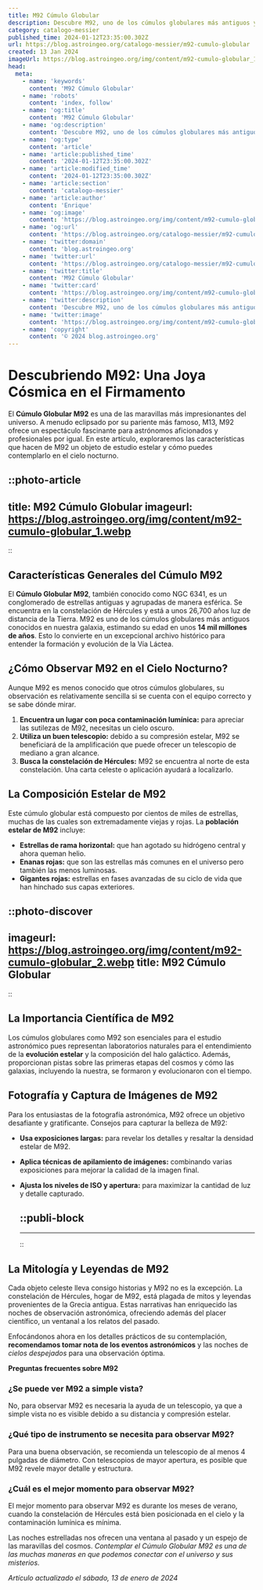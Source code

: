 ```yaml
---
title: M92 Cúmulo Globular
description: Descubre M92, uno de los cúmulos globulares más antiguos y brillantes del universo, y sumérgete en la historia celestial que encierra.
category: catalogo-messier
published_time: 2024-01-12T23:35:00.302Z
url: https://blog.astroingeo.org/catalogo-messier/m92-cumulo-globular
created: 13 Jan 2024
imageUrl: https://blog.astroingeo.org/img/content/m92-cumulo-globular_1.webp
head:
  meta:
    - name: 'keywords'
      content: 'M92 Cúmulo Globular'
    - name: 'robots'
      content: 'index, follow'
    - name: 'og:title'
      content: 'M92 Cúmulo Globular'
    - name: 'og:description'
      content: 'Descubre M92, uno de los cúmulos globulares más antiguos y brillantes del universo, y sumérgete en la historia celestial que encierra.'
    - name: 'og:type'
      content: 'article'
    - name: 'article:published_time'
      content: '2024-01-12T23:35:00.302Z'
    - name: 'article:modified_time'
      content: '2024-01-12T23:35:00.302Z'
    - name: 'article:section'
      content: 'catalogo-messier'
    - name: 'article:author'
      content: 'Enrique'
    - name: 'og:image'
      content: 'https://blog.astroingeo.org/img/content/m92-cumulo-globular_1.webp'
    - name: 'og:url'
      content: 'https://blog.astroingeo.org/catalogo-messier/m92-cumulo-globular'
    - name: 'twitter:domain'
      content: 'blog.astroingeo.org'
    - name: 'twitter:url'
      content: 'https://blog.astroingeo.org/catalogo-messier/m92-cumulo-globular'
    - name: 'twitter:title'
      content: 'M92 Cúmulo Globular'
    - name: 'twitter:card'
      content: 'https://blog.astroingeo.org/img/content/m92-cumulo-globular_1.webp'
    - name: 'twitter:description'
      content: 'Descubre M92, uno de los cúmulos globulares más antiguos y brillantes del universo, y sumérgete en la historia celestial que encierra.'
    - name: 'twitter:image'
      content: 'https://blog.astroingeo.org/img/content/m92-cumulo-globular_1.webp'
    - name: 'copyright'
      content: '© 2024 blog.astroingeo.org'
---
```

# Descubriendo M92: Una Joya Cósmica en el Firmamento

El **Cúmulo Globular M92** es una de las maravillas más impresionantes del universo. A menudo eclipsado por su pariente más famoso, M13, M92 ofrece un espectáculo fascinante para astrónomos aficionados y profesionales por igual. En este artículo, exploraremos las características que hacen de M92 un objeto de estudio estelar y cómo puedes contemplarlo en el cielo nocturno.


::photo-article
---
title: M92 Cúmulo Globular
imageurl: https://blog.astroingeo.org/img/content/m92-cumulo-globular_1.webp
---
::


## Características Generales del Cúmulo M92

El **Cúmulo Globular M92**, también conocido como NGC 6341, es un conglomerado de estrellas antiguas y agrupadas de manera esférica. Se encuentra en la constelación de Hércules y está a unos 26,700 años luz de distancia de la Tierra. M92 es uno de los cúmulos globulares más antiguos conocidos en nuestra galaxia, estimando su edad en unos **14 mil millones de años**. Esto lo convierte en un excepcional archivo histórico para entender la formación y evolución de la Vía Láctea.

## ¿Cómo Observar M92 en el Cielo Nocturno?

Aunque M92 es menos conocido que otros cúmulos globulares, su observación es relativamente sencilla si se cuenta con el equipo correcto y se sabe dónde mirar.

1. **Encuentra un lugar con poca contaminación lumínica:** para apreciar las sutilezas de M92, necesitas un cielo oscuro.
2. **Utiliza un buen telescopio:** debido a su compresión estelar, M92 se beneficiará de la amplificación que puede ofrecer un telescopio de mediano a gran alcance.
3. **Busca la constelación de Hércules:** M92 se encuentra al norte de esta constelación. Una carta celeste o aplicación ayudará a localizarlo.

## La Composición Estelar de M92

Este cúmulo globular está compuesto por cientos de miles de estrellas, muchas de las cuales son extremadamente viejas y rojas. La **población estelar de M92** incluye:

- **Estrellas de rama horizontal:** que han agotado su hidrógeno central y ahora queman helio.
- **Enanas rojas:** que son las estrellas más comunes en el universo pero también las menos luminosas.
- **Gigantes rojas:** estrellas en fases avanzadas de su ciclo de vida que han hinchado sus capas exteriores.


::photo-discover
---
imageurl: https://blog.astroingeo.org/img/content/m92-cumulo-globular_2.webp
title: M92 Cúmulo Globular
---
::


## La Importancia Científica de M92

Los cúmulos globulares como M92 son esenciales para el estudio astronómico pues representan laboratorios naturales para el entendimiento de la **evolución estelar** y la composición del halo galáctico. Además, proporcionan pistas sobre las primeras etapas del cosmos y cómo las galaxias, incluyendo la nuestra, se formaron y evolucionaron con el tiempo.

## Fotografía y Captura de Imágenes de M92

Para los entusiastas de la fotografía astronómica, M92 ofrece un objetivo desafiante y gratificante. Consejos para capturar la belleza de M92:

- **Usa exposiciones largas:** para revelar los detalles y resaltar la densidad estelar de M92.
- **Aplica técnicas de apilamiento de imágenes:** combinando varias exposiciones para mejorar la calidad de la imagen final.
- **Ajusta los niveles de ISO y apertura:** para maximizar la cantidad de luz y detalle capturado.


  ::publi-block
  ---
  ---
  ::
  
  
## La Mitología y Leyendas de M92

Cada objeto celeste lleva consigo historias y M92 no es la excepción. La constelación de Hércules, hogar de M92, está plagada de mitos y leyendas provenientes de la Grecia antigua. Estas narrativas han enriquecido las noches de observación astronómica, ofreciendo además del placer científico, un ventanal a los relatos del pasado.

Enfocándonos ahora en los detalles prácticos de su contemplación, **recomendamos tomar nota de los eventos astronómicos** y las noches de *cielos despejados* para una observación óptima.

**Preguntas frecuentes sobre M92**

### ¿Se puede ver M92 a simple vista?

No, para observar M92 es necesaria la ayuda de un telescopio, ya que a simple vista no es visible debido a su distancia y compresión estelar.

### ¿Qué tipo de instrumento se necesita para observar M92?

Para una buena observación, se recomienda un telescopio de al menos 4 pulgadas de diámetro. Con telescopios de mayor apertura, es posible que M92 revele mayor detalle y estructura.

### ¿Cuál es el mejor momento para observar M92?

El mejor momento para observar M92 es durante los meses de verano, cuando la constelación de Hércules está bien posicionada en el cielo y la contaminación lumínica es mínima.

Las noches estrelladas nos ofrecen una ventana al pasado y un espejo de las maravillas del cosmos. *Contemplar el Cúmulo Globular M92 es una de las muchas maneras en que podemos conectar con el universo y sus misterios.*

_Artículo actualizado el sábado, 13 de enero de 2024_